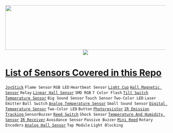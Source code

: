   </div>
<div id="header" align="center" >
  <img src="https://svg-banners.vercel.app/api?type=luminance&text1=Sensor%20Workshop%20🌻&width=900&height=140" width="800" height="140"/>


  </br>
  <a href="https://telegram.me/sanjaybyranna"><img src="https://img.shields.io/badge/Telegram-2CA5E0?style=for-the-badge&logo=telegram&logoColor=white"/>
</div>

# List of Sensors Covered in this Repo
[`JoyStick`](https://github.com/Sanjay0302/Sensor-Workshop-/blob/main/Joystick.md)
`Flame Sensor`
`RGB LED`
`Heartbeat Sensor`
[`Light Cup`]()
[`Hall Magnetic Sensor`]()
`Relay`
[`Linear Hall Sensor`]()
`SMD RGB` 
`7 Color Flash`
[`Tilt Switch`]()
[`Temperature Sensor`]()
`Big Sound Sensor`
`Touch Sensor`
`Two-Color LED`
`Laser Emitter`
`Ball Switch`
[`Analog Temperature Sensor`]()
`Small Sound Sensor`
[`Digital Temperature Sensor`]()
`Two-Color LED`
`Button`
[`Photoresistor`]()
[`IR Emission`]()
[`Tracking` ]()
`SensorBuzzer`
[`Reed Switch`]()
`Shock Sensor`
[`Temperature And Humidity Sensor`]()
[`IR Receiver`]()
`Avoidance Sensor`
`Passive Buzzer`
[`Mini Reed`]()
`Rotary Encoders`
[`Analog Hall Sensor`]()
`Tap Module`
`Light Blocking`
